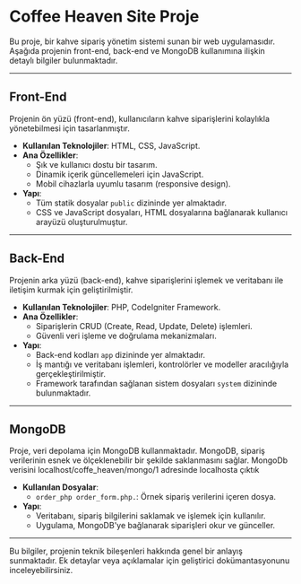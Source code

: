 # Coffee Heaven Site Proje

Bu proje, bir kahve sipariş yönetim sistemi sunan bir web uygulamasıdır. Aşağıda projenin front-end, back-end ve MongoDB kullanımına ilişkin detaylı bilgiler bulunmaktadır.

---

## Front-End

Projenin ön yüzü (front-end), kullanıcıların kahve siparişlerini kolaylıkla yönetebilmesi için tasarlanmıştır. 

- **Kullanılan Teknolojiler**: HTML, CSS, JavaScript.
- **Ana Özellikler**:
  - Şık ve kullanıcı dostu bir tasarım.
  - Dinamik içerik güncellemeleri için JavaScript.
  - Mobil cihazlarla uyumlu tasarım (responsive design).
- **Yapı**:
  - Tüm statik dosyalar `public` dizininde yer almaktadır.
  - CSS ve JavaScript dosyaları, HTML dosyalarına bağlanarak kullanıcı arayüzü oluşturulmuştur.

---

## Back-End

Projenin arka yüzü (back-end), kahve siparişlerini işlemek ve veritabanı ile iletişim kurmak için geliştirilmiştir.

- **Kullanılan Teknolojiler**: PHP, CodeIgniter Framework.
- **Ana Özellikler**:
  - Siparişlerin CRUD (Create, Read, Update, Delete) işlemleri.
  - Güvenli veri işleme ve doğrulama mekanizmaları.
- **Yapı**:
  - Back-end kodları `app` dizininde yer almaktadır.
  - İş mantığı ve veritabanı işlemleri, kontrolörler ve modeller aracılığıyla gerçekleştirilmiştir.
  - Framework tarafından sağlanan sistem dosyaları `system` dizininde bulunmaktadır.

---

## MongoDB

Proje, veri depolama için MongoDB kullanmaktadır. MongoDB, sipariş verilerinin esnek ve ölçeklenebilir bir şekilde saklanmasını sağlar.
MongoDb verisini localhost/coffe_heaven/mongo/1 adresinde localhosta çıktık

- **Kullanılan Dosyalar**:
  - `order_php order_form.php.`: Örnek sipariş verilerini içeren dosya.
- **Yapı**:
  - Veritabanı, sipariş bilgilerini saklamak ve işlemek için kullanılır.
  - Uygulama, MongoDB'ye bağlanarak siparişleri okur ve günceller.

---

Bu bilgiler, projenin teknik bileşenleri hakkında genel bir anlayış sunmaktadır. Ek detaylar veya açıklamalar için geliştirici dokümantasyonunu inceleyebilirsiniz.

